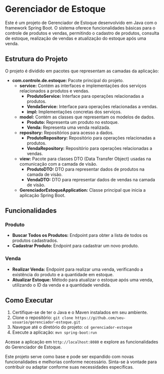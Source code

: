 # Gerenciador de Estoque

Este é um projeto de Gerenciador de Estoque desenvolvido em Java com o framework Spring Boot. O sistema oferece funcionalidades básicas para o controle de produtos e vendas, permitindo o cadastro de produtos, consulta de estoque, realização de vendas e atualização do estoque após uma venda.

## Estrutura do Projeto

O projeto é dividido em pacotes que representam as camadas da aplicação:

- **com.controle.de.estoque:** Pacote principal do projeto.
    - **service:** Contém as interfaces e implementações dos serviços relacionados a produtos e vendas.
        - **ProdutoService:** Interface para operações relacionadas a produtos.
        - **VendaService:** Interface para operações relacionadas a vendas.
        - **impl:** Implementações concretas dos serviços.
    - **model:** Contém as classes que representam os modelos de dados.
        - **Produto:** Representa um produto no estoque.
        - **Venda:** Representa uma venda realizada.
    - **repository:** Repositórios para acesso a dados.
        - **ProdutoRepository:** Repositório para operações relacionadas a produtos.
        - **VendaRepository:** Repositório para operações relacionadas a vendas.
    - **view:** Pacote para classes DTO (Data Transfer Object) usadas na comunicação com a camada de visão.
        - **ProdutoDTO:** DTO para representar dados de produtos na camada de visão.
        - **VendaDTO:** DTO para representar dados de vendas na camada de visão.
    - **GerenciadorEstoqueApplication:** Classe principal que inicia a aplicação Spring Boot.

## Funcionalidades

### Produto

- **Buscar Todos os Produtos:** Endpoint para obter a lista de todos os produtos cadastrados.
- **Cadastrar Produto:** Endpoint para cadastrar um novo produto.

### Venda

- **Realizar Venda:** Endpoint para realizar uma venda, verificando a existência do produto e a quantidade em estoque.
- **Atualizar Estoque:** Método para atualizar o estoque após uma venda, utilizando o ID da venda e a quantidade vendida.

## Como Executar

1. Certifique-se de ter o Java e o Maven instalados em seu ambiente.
2. Clone o repositório: `git clone https://github.com/seu-usuario/gerenciador-estoque.git`
3. Navegue até o diretório do projeto: `cd gerenciador-estoque`
4. Execute a aplicação: `mvn spring-boot:run`

Acesse a aplicação em `http://localhost:8080` e explore as funcionalidades do Gerenciador de Estoque.

Este projeto serve como base e pode ser expandido com novas funcionalidades e melhorias conforme necessário. Sinta-se à vontade para contribuir ou adaptar conforme suas necessidades específicas.
